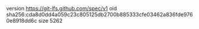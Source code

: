 version https://git-lfs.github.com/spec/v1
oid sha256:cda8d0dd4a059c23c805125db2700b885333cfe03462a836fde9760e8918dd6c
size 5262
